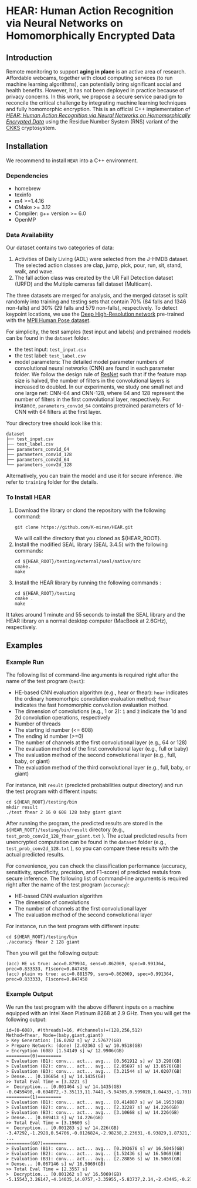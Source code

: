 # HEAR: Human Action Recognition via Neural Networks on Homomorphically Encrypted Data

## Introduction
Remote monitoring to support **aging in place** is an active area of research. Affordable webcams, together with cloud computing services (to run machine learning algorithms), can potentially bring significant social and health benefits. However, it has not been deployed in practice because of privacy concerns. In this work, we propose a secure service paradigm to reconcile the critical challenge by integrating machine learning techniques and fully homomorphic encryption. This is an official C++ implementation of [*HEAR: Human Action Recognition via Neural Networks on Homomorphically Encrypted Data*](https://arxiv.org/abs/2104.09164) using the Residue Number System (RNS) variant of the [CKKS](https://eprint.iacr.org/2016/421.pdf) cryptosystem.

 
## Installation

We recommend to install `HEAR` into a C++ environment. 

### Dependencies 
- homebrew 
- texinfo 
- m4 >=1.4.16
- CMake >= 3.12
- Compiler: g++ version >= 6.0
- OpenMP 
  

### Data Availability
Our dataset contains two categories of data: 
1. Activities of Daily Living (ADL) were selected from the J-HMDB dataset. The selected action classes are clap, jump, pick, pour, run, sit, stand, walk, and wave.
2. The fall action class was created by the UR Fall Detection dataset (URFD) and the Multiple cameras fall dataset (Multicam). 

The three datasets are merged for analysis, and the merged dataset is split randomly into training and testing sets that contain 70% (84 falls and 1346 non-falls) and 30% (29 falls and 579 non-falls), respectively. To detect keypoint locations, we use the [Deep High-Resolution network](https://arxiv.org/abs/1902.09212) pre-trained with the [MPII Human Pose dataset](http://human-pose.mpi-inf.mpg.de/). 

For simplicity, the test samples (test input and labels) and pretrained models can be found in the `dataset` folder. 
- the test input: `test_input.csv`
- the test label: `test_label.csv`
- model parameters: The detailed model parameter numbers of convolutional neural networks (CNN) are found in each parameter folder. We follow the design rule of [ResNet](https://arxiv.org/abs/1512.03385) such that if the feature map size is halved, the number of filters in the convolutional layers is increased to doubled. In our experiments, we study one small net and one large net: CNN-64 and CNN-128, where 64 and 128 represent the number of filters in the first convolutional layer, respectively. For instance, `parameters_conv1d_64` contains pretrained parameters of 1d-CNN with 64 filters at the first layer. 

Your directory tree should look like this:
```
dataset
├── test_input.csv
├── test_label.csv
├── parameters_conv1d_64
├── parameters_conv1d_128
├── parameters_conv2d_64
└── parameters_conv2d_128
```

Alternatively, you can train the model and use it for secure inference. We refer to `training` folder for the details. 

### To Install HEAR 

1. Download the library or clond the repository with the following command: 
    ```
    git clone https://github.com/K-miran/HEAR.git
    ```
    We will call the directory that you cloned as ${HEAR_ROOT}.
2. Install the modified SEAL library (SEAL 3.4.5) with the following commands: 
    ```
    cd ${HEAR_ROOT}/testing/external/seal/native/src
    cmake. 
    make 
    ```
3. Install the HEAR library by running the following commands :
    ```
    cd ${HEAR_ROOT}/testing
    cmake . 
    make
    ```
It takes around 1 minute and 55 seconds to install the SEAL library and the HEAR library on a normal desktop computer (MacBook at 2.6GHz), respectively. 


## Examples

### Example Run
The following list of command-line arguments is required right after the name of the test program (`test`):
- HE-based CNN evaluation algorithm (e.g., hear or fhear): `hear` indicates the ordinary homomorhpic convolution evaluation method; `fhear` indicates the fast homomorphic convolution evaluation method. 
- The dimension of convolutions (e.g., 1 or 2): `1` and  `2` indicate the 1d and 2d convolution operations, respectively
- Number of threads
- The starting id number (<= 608)
- The ending id number (>=0)
- The number of channels at the first convolutional layer (e.g., 64 or 128)
- The evaluation method of the first convolutional layer (e.g., full or baby)
- The evaluation method of the second convolutional layer (e.g., full, baby, or giant)
- The evaluation method of the third convolutional layer (e.g., full, baby, or giant)

For instance, init `result` (predicted probabilities output directory) and run the test program with different inputs:
```
cd ${HEAR_ROOT}/testing/bin
mkdir result 
./test fhear 2 16 0 608 128 baby giant giant 
```
After running the program, the predicted results are stored in the `${HEAR_ROOT}/testing/bin/result` directory (e.g., `test_prob_conv2d_128_fhear_giant.txt` ). The actual predicted results from unencrypted computation can be found in the `dataset` folder (e.g., `test_prob_conv2d_128.txt` ), so you can compare these results with the actual predicted results. 

For convenience, you can check the classification performance (accuracy, sensitivity, specificity, precision, and F1-score) of predicted restuls from secure inference. 
The following list of command-line arguments is required right after the name of the test program (`accuracy`):
- HE-based CNN evaluation algorithm
- The dimension of convolutions 
- The number of channels at the first convolutional layer
- The evaluation method of the second convolutional layer

For instance, run the test program with different inputs:
```
cd ${HEAR_ROOT}/testing/bin 
./accuracy fhear 2 128 giant 
```
Then you will get the following output: 
```
(acc) HE vs true: acc=0.879934, sens=0.862069, spec=0.991364, prec=0.833333, F1score=0.847458
(acc) plain vs true: acc=0.881579, sens=0.862069, spec=0.991364, prec=0.833333, F1score=0.847458
```

### Example Output

We run the test program with the above different inputs on a machine equipped with an Intel Xeon Platinum 8268 at 2.9 GHz. Then you will get the following output: 

```
id=(0~608), #(threads)=16, #(channels)=(128,256,512)
Method=fhear, Mode=(baby,giant,giant)
> Key Generation: [16.0282 s] w/ 2.57677(GB)
> Prepare Network: (done) [2.02363 s] w/ 10.9518(GB)
> Encryption (608) [1.54149 s] w/ 12.9906(GB)
=========(0)=========
> Evaluation (B1): conv... act... avg... [0.561912 s] w/ 13.298(GB)
> Evaluation (B2): conv... act... avg... [2.05697 s] w/ 13.8576(GB)
> Evaluation (B3): conv... act... avg... [3.21544 s] w/ 14.0207(GB)
> Dense... [0.106654 s] w/ 14.1435(GB)
>> Total Eval Time = [3.3221 s] 
>  Decryption... [0.001464 s] w/ 14.1435(GB)
-0.0459498,-0.694072,-3.35113,11.7441,-5.94305,0.599028,1.04433,-1.70181,-4.10122,0.382085
=========(1)=========
> Evaluation (B1): conv... act... avg... [0.414887 s] w/ 14.1953(GB)
> Evaluation (B2): conv... act... avg... [2.32287 s] w/ 14.226(GB)
> Evaluation (B3): conv... act... avg... [3.10668 s] w/ 14.226(GB)
> Dense... [0.089413 s] w/ 14.226(GB)
>> Total Eval Time = [3.19609 s] 
>  Decryption... [0.001283 s] w/ 14.226(GB)
-3.47292,-1.2928,0.54706,-0.0126824,-2.98238,2.23631,-6.93829,1.87321,12.2315,-4.00186
...
=========(607)=========
> Evaluation (B1): conv... act... avg... [0.393676 s] w/ 16.5045(GB)
> Evaluation (B2): conv... act... avg... [1.52436 s] w/ 16.5069(GB)
> Evaluation (B3): conv... act... avg... [2.28856 s] w/ 16.5069(GB)
> Dense... [0.067146 s] w/ 16.5069(GB)
>> Total Eval Time = [2.3557 s] 
>  Decryption... [0.001262 s] w/ 16.5069(GB)
-5.15543,3.26147,-4.14035,14.0757,-3.35955,-5.83737,2.14,-2.43445,-0.215976,-0.345049
```
